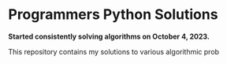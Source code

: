 # Programmers Python Solutions



**Started consistently solving algorithms on October 4, 2023.**

This repository contains my solutions to various algorithmic prob
